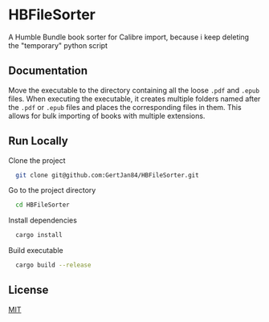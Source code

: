 # HBFileSorter

A Humble Bundle book sorter for Calibre import, because i keep deleting the "temporary" python script


## Documentation

Move the executable to the directory containing all the loose `.pdf` and `.epub` files. 
When executing the executable, it creates multiple folders named after the `.pdf` or `.epub` files and places the corresponding files in them. 
This allows for bulk importing of books with multiple extensions.


## Run Locally

Clone the project

```bash
  git clone git@github.com:GertJan84/HBFileSorter.git
```

Go to the project directory

```bash
  cd HBFileSorter
```

Install dependencies

```bash
  cargo install
```

Build executable

```bash
  cargo build --release
```


## License

[MIT](https://choosealicense.com/licenses/mit/)

